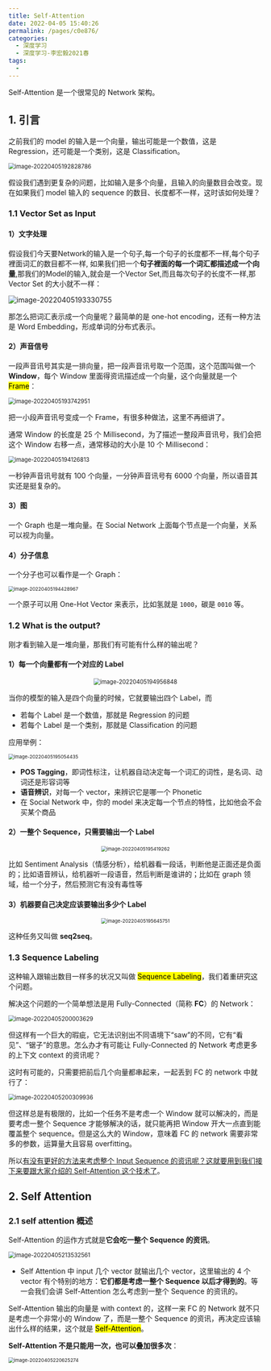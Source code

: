 ```yaml
---
title: Self-Attention
date: 2022-04-05 15:40:26
permalink: /pages/c0e876/
categories:
  - 深度学习
  - 深度学习-李宏毅2021春
tags:
  - 
---
```


Self-Attention 是一个很常见的 Network 架构。

## 1. 引言

之前我们的 model 的输入是一个向量，输出可能是一个数值，这是 Regression，还可能是一个类别，这是 Classification。

<img src="https://notebook-img-1304596351.cos.ap-beijing.myqcloud.com/img/image-20220405192828786.png" alt="image-20220405192828786" style="zoom: 80%;" />

假设我们遇到更复杂的问题，比如输入是多个向量，且输入的向量数目会改变。现在如果我们 model 输入的 sequence 的数目、长度都不一样，这时该如何处理？

### 1.1 Vector Set as Input

#### 1）文字处理

假设我们今天要Network的输入是一个句子,每一个句子的长度都不一样,每个句子裡面词汇的数目都不一样, 如果我们把一个**句子裡面的每一个词汇都描述成一个向量**,那我们的Model的输入,就会是一个Vector Set,而且每次句子的长度不一样,那 Vector Set 的大小就不一样：

![image-20220405193330755](https://notebook-img-1304596351.cos.ap-beijing.myqcloud.com/img/image-20220405193330755.png)

那怎么把词汇表示成一个向量呢？最简单的是 one-hot encoding，还有一种方法是 Word Embedding，形成单词的分布式表示。

#### 2）声音信号

一段声音讯号其实是一排向量，把一段声音讯号取一个范围，这个范围叫做一个 **Window**，每个 Window 里面得资讯描述成一个向量，这个向量就是一个 <mark>Frame</mark>：

<img src="https://notebook-img-1304596351.cos.ap-beijing.myqcloud.com/img/image-20220405193742951.png" alt="image-20220405193742951" style="zoom:80%;" />

把一小段声音讯号变成一个 Frame，有很多种做法，这里不再细讲了。

通常 Window 的长度是 25 个 Millisecond，为了描述一整段声音讯号，我们会把这个 Window 右移一点，通常移动的大小是 10 个 Millisecond：

<img src="https://notebook-img-1304596351.cos.ap-beijing.myqcloud.com/img/image-20220405194126813.png" alt="image-20220405194126813" style="zoom: 80%;" />

一秒钟声音讯号就有 100 个向量，一分钟声音讯号有 6000 个向量，所以语音其实还是挺复杂的。

#### 3）图

一个 Graph 也是一堆向量。在 Social Network 上面每个节点是一个向量，关系可以视为向量。

#### 4）分子信息

一个分子也可以看作是一个 Graph：

<img src="https://notebook-img-1304596351.cos.ap-beijing.myqcloud.com/img/image-20220405194428967.png" alt="image-20220405194428967" style="zoom: 67%;" />

一个原子可以用 One-Hot Vector 来表示，比如氢就是 `1000`，碳是 `0010` 等。

### 1.2 What is the output?

刚才看到输入是一堆向量，那我们有可能有什么样的输出呢？

#### 1）每一个向量都有一个对应的 Label

<center><img src="https://notebook-img-1304596351.cos.ap-beijing.myqcloud.com/img/image-20220405194956848.png" alt="image-20220405194956848" style="zoom:80%;" /></center>

当你的模型的输入是四个向量的时候，它就要输出四个 Label，而

+ 若每个 Label 是一个数值，那就是 Regression 的问题
+ 若每个 Label 是一个类别，那就是 Classification 的问题

应用举例：

<img src="https://notebook-img-1304596351.cos.ap-beijing.myqcloud.com/img/image-20220405195054435.png" alt="image-20220405195054435" style="zoom:67%;" />

+ **POS Tagging**，即词性标注，让机器自动决定每一个词汇的词性，是名词、动词还是形容词等
+ **语音辨识**，对每一个 vector，来辨识它是哪一个 Phonetic
+ 在 Social Network 中，你的 model 来决定每一个节点的特性，比如他会不会买某个商品

#### 2）一整个 Sequence，只需要输出一个 Label

<center><img src="https://notebook-img-1304596351.cos.ap-beijing.myqcloud.com/img/image-20220405195419262.png" alt="image-20220405195419262" style="zoom:67%;" /></center>

比如 Sentiment Analysis（情感分析），给机器看一段话，判断他是正面还是负面的；比如语音辨认，给机器听一段语音，然后判断是谁讲的；比如在 graph 领域，给一个分子，然后预测它有没有毒性等

#### 3）机器要自己决定应该要输出多少个 Label

<center><img src="https://notebook-img-1304596351.cos.ap-beijing.myqcloud.com/img/image-20220405195645751.png" alt="image-20220405195645751" style="zoom:67%;" /></center>

这种任务又叫做 **seq2seq**。

### 1.3 Sequence Labeling

这种输入跟输出数目一样多的状况又叫做 <mark>Sequence Labeling</mark>，我们着重研究这个问题。

解决这个问题的一个简单想法是用 Fully-Connected（简称 **FC**）的 Network：

<img src="https://notebook-img-1304596351.cos.ap-beijing.myqcloud.com/img/image-20220405200003629.png" alt="image-20220405200003629" style="zoom:80%;" />

但这样有一个巨大的瑕疵，它无法识别出不同语境下“saw”的不同，它有“看见”、“锯子”的意思。怎么办才有可能让 Fully-Connected 的 Network 考虑更多的上下文 context 的资讯呢？

这时有可能的，只需要把前后几个向量都串起来，一起丢到 FC 的 network 中就行了：

<img src="https://notebook-img-1304596351.cos.ap-beijing.myqcloud.com/img/image-20220405200309936.png" alt="image-20220405200309936" style="zoom:80%;" />

但这样总是有极限的，比如一个任务不是考虑一个 Window 就可以解决的，而是要考虑一整个 Sequence 才能够解决的话，就只能再把 Window 开大一点直到能覆盖整个 sequence。但是这么大的 Window，意味着 FC 的 network 需要非常多的参数，运算量大且容易 overfitting。

所以<u>有没有更好的方法来考虑整个 Input Sequence 的资讯呢？这就要用到我们接下来要跟大家介绍的 Self-Attention 这个技术了</u>。

## 2. Self Attention

### 2.1 self attention 概述

Self-Attention 的运作方式就是**它会吃一整个 Sequence 的资讯**。

<img src="https://notebook-img-1304596351.cos.ap-beijing.myqcloud.com/img/image-20220405213532561.png" alt="image-20220405213532561" style="zoom:80%;" />

+ Self Attention 中 input 几个 vector 就输出几个 vector，这里输出的 4 个 vector 有个特别的地方：**它们都是考虑一整个 Sequence 以后才得到的**。等一会我们会讲 Self-Attention 怎么考虑到一整个 Sequence 的资讯的。

Self-Attention 输出的向量是 with context 的，这样一来 FC 的 Network 就不只是考虑一个非常小的 Window 了，而是一整个 Sequence 的资讯，再决定应该输出什么样的结果，这个就是 <mark>Self-Attention</mark>。

**Self-Attention 不是只能用一次，也可以叠加很多次**：

<img src="https://notebook-img-1304596351.cos.ap-beijing.myqcloud.com/img/image-20220405220625274.png" alt="image-20220405220625274" style="zoom:67%;" />